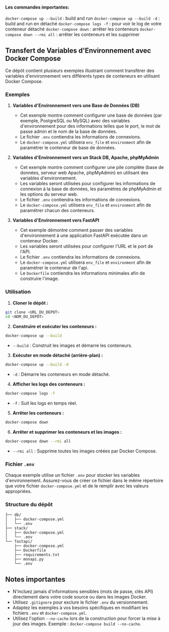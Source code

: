 #### Les commandes importantes:

`docker-compose up --build` : build and run
`docker-compose up --build -d` : build and run en détaché
`docker-compose logs -f` : pour voir le log de votre conteneur détaché
`docker-compose down` : arrêter les conteneurs
`docker-compose down --rmi all` : arrêter les conteneurs et les supprimer



## Transfert de Variables d'Environnement avec Docker Compose

Ce dépôt contient plusieurs exemples illustrant comment transférer des variables d'environnement vers différents types de conteneurs en utilisant Docker Compose.

### Exemples

1.  **Variables d'Environnement vers une Base de Données (DB)**
    * Cet exemple montre comment configurer une base de données (par exemple, PostgreSQL ou MySQL) avec des variables d'environnement pour des informations telles que le port, le mot de passe admin et le nom de la base de données.
    * Le fichier `.env` contiendra les informations de connexions.
    * Le `docker-compose.yml` utilisera `env_file` et `environment` afin de paramétrer le conteneur de base de données.

2.  **Variables d'Environnement vers un Stack DB, Apache, phpMyAdmin**
    * Cet exemple montre comment configurer une pile complète (base de données, serveur web Apache, phpMyAdmin) en utilisant des variables d'environnement.
    * Les variables seront utilisées pour configurer les informations de connexion à la base de données, les paramètres de phpMyAdmin et les options du serveur web.
    * Le fichier `.env` contiendra les informations de connexions.
    * Le `docker-compose.yml` utilisera `env_file` et `environment` afin de paramétrer chacun des conteneurs.

3.  **Variables d'Environnement vers FastAPI**
    * Cet exemple démontre comment passer des variables d'environnement à une application FastAPI exécutée dans un conteneur Docker.
    * Les variables seront utilisées pour configurer l'URL et le port de l'API.
    * Le fichier `.env` contiendra les informations de connexions.
    * Le `docker-compose.yml` utilisera `env_file` et `environment` afin de paramétrer le conteneur de l'api.
    * Le `Dockerfile` contiendra les informations minimales afin de construire l'image.

### Utilisation

1.  **Cloner le dépôt :**

```bash
git clone <URL_DU_DEPOT>
cd <NOM_DU_DEPOT>
```

2.  **Construire et exécuter les conteneurs :**

```bash
docker-compose up --build
```

* `--build` : Construit les images et démarre les conteneurs.

3.  **Exécuter en mode détaché (arrière-plan) :**

```bash
docker-compose up --build -d
```

* `-d` : Démarre les conteneurs en mode détaché.

4.  **Afficher les logs des conteneurs :**

```bash
docker-compose logs -f
```

* `-f` : Suit les logs en temps réel.

5.  **Arrêter les conteneurs :**

```bash
docker-compose down
```

6.  **Arrêter et supprimer les conteneurs et les images :**

```bash
docker-compose down --rmi all
```

* `--rmi all` : Supprime toutes les images créées par Docker Compose.

### Fichier `.env`

Chaque exemple utilise un fichier `.env` pour stocker les variables d'environnement. Assurez-vous de créer ce fichier dans le même répertoire que votre fichier `docker-compose.yml` et de le remplir avec les valeurs appropriées.

### Structure du dépôt

```
├── db/
│   ├── docker-compose.yml
│   └── .env
├── stack/
│   ├── docker-compose.yml
│   └── .env
└── fastapi/
    ├── docker-compose.yml
    ├── Dockerfile
    ├── requirements.txt    
    ├── monapi.py
    └── .env
```

## Notes importantes

* N'incluez jamais d'informations sensibles (mots de passe, clés API) directement dans votre code source ou dans les images Docker.
* Utilisez `.gitignore` pour exclure le fichier `.env` du versionnement.
* Adaptez les exemples à vos besoins spécifiques en modifiant les fichiers `.env` et `docker-compose.yml`.
* Utilisez l'option `--no-cache` lors de la construction pour forcer la mise à jour des images. Exemple : `docker-compose build --no-cache`.

